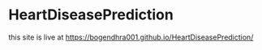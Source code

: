 # HeartDiseasePrediction
this site is live at https://bogendhra001.github.io/HeartDiseasePrediction/

